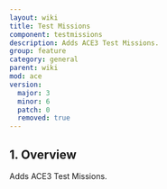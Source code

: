 ```yaml
---
layout: wiki
title: Test Missions
component: testmissions
description: Adds ACE3 Test Missions.
group: feature
category: general
parent: wiki
mod: ace
version:
  major: 3
  minor: 6
  patch: 0
  removed: true
---
```


## 1. Overview

Adds ACE3 Test Missions.
